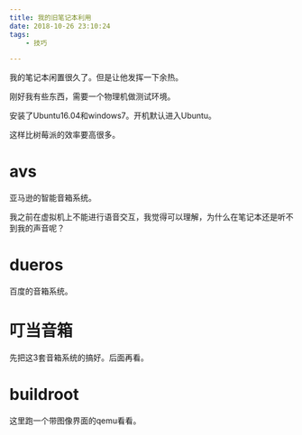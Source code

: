 ```yaml
---
title: 我的旧笔记本利用
date: 2018-10-26 23:10:24
tags:
	- 技巧

---
```




我的笔记本闲置很久了。但是让他发挥一下余热。

刚好我有些东西，需要一个物理机做测试环境。

安装了Ubuntu16.04和windows7。开机默认进入Ubuntu。

这样比树莓派的效率要高很多。



# avs

亚马逊的智能音箱系统。

我之前在虚拟机上不能进行语音交互，我觉得可以理解，为什么在笔记本还是听不到我的声音呢？



# dueros

百度的音箱系统。

# 叮当音箱



先把这3套音箱系统的搞好。后面再看。



# buildroot

这里跑一个带图像界面的qemu看看。





